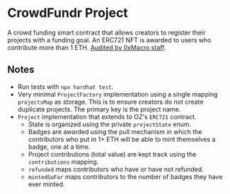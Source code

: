 # CrowdFundr Project

A crowd funding smart contract that allows creators to register their projects with a funding goal. An ERC721 NFT is awarded to users who contribute more than 1 ETH. [Audited by 0xMacro staff](./staff-audit-crowdfund.md).

## Notes

- Run tests with `npx hardhat test`.
- Very minimal `ProjectFactory` implementation using a single mapping `projectsMap` as storage. This is to ensure creators do not create duplicate projects. The primary key is the project name.
- `Project` implementation that extends to OZ's `ERC721` contract.
  - State is organized using the private `projectState` enum.
  - Badges are awarded using the pull mechanism in which the contributors who put in 1+ ETH will be able to mint themselves a badge, one at a time.
  - Project contributions (total value) are kept track using the `contributions` mapping.
  - `refunded` maps contributors who have or have not refunded.
  - `mintedSoFar` maps contributors to the number of badges they have ever minted.

